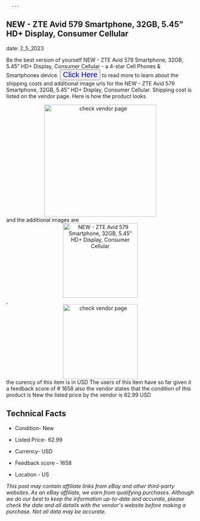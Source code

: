  
      ---
      

 ## NEW - ZTE Avid 579 Smartphone, 32GB,  5.45” HD+ Display, Consumer Cellular 

 

      

date: 2_5_2023
     

     
      

Be the best version of yourself NEW - ZTE Avid 579 Smartphone, 32GB,  5.45” HD+ Display, Consumer Cellular - a 4-star Cell Phones & Smartphones device. <button style="font-size:20px;color:blue" onclick="window.location.href = 'https://www.ebay.com/itm/165913850883?hash=item26a13c7403%3Ag%3AMssAAOSwhxRj1-tr&mkevt=1&mkcid=1&mkrid=711-53200-19255-0&campid=%253CePNCampaignId%253E&customid=%253CreferenceId%253E&toolid=10049'">Click Here</button> to read more to learn about the shipping costs and additional image urls for the NEW - ZTE Avid 579 Smartphone, 32GB,  5.45” HD+ Display, Consumer Cellular. Shipping cost is listed on the vendor page. Here is how the product looks <div style="text-align:center;"><img onclick="window.location.href = 'https://www.ebay.com/itm/165913850883?hash=item26a13c7403%3Ag%3AMssAAOSwhxRj1-tr&mkevt=1&mkcid=1&mkrid=711-53200-19255-0&campid=%253CePNCampaignId%253E&customid=%253CreferenceId%253E&toolid=10049';" src="https://i.ebayimg.com/thumbs/images/g/MssAAOSwhxRj1-tr/s-l225.jpg" alt="check vendor page" style="width:300px; height:auto;object-fit:contain;" /></div> and the additional images are <div style="text-align:center;"><img onclick="window.location.href = '$https://www.ebay.com/itm/165913850883?hash=item26a13c7403%3Ag%3AMssAAOSwhxRj1-tr&mkevt=1&mkcid=1&mkrid=711-53200-19255-0&campid=%253CePNCampaignId%253E&customid=%253CreferenceId%253E&toolid=10049';" src="https://i.ebayimg.com/images/g/MssAAOSwhxRj1-tr/s-l500.jpg" alt="NEW - ZTE Avid 579 Smartphone, 32GB,  5.45” HD+ Display, Consumer Cellular" style="width:200px; height:auto;object-fit:contain;" /></div>,<div style="text-align:center;"><img onclick="window.location.href = '$https://www.ebay.com/itm/165913850883?hash=item26a13c7403%3Ag%3AMssAAOSwhxRj1-tr&mkevt=1&mkcid=1&mkrid=711-53200-19255-0&campid=%253CePNCampaignId%253E&customid=%253CreferenceId%253E&toolid=10049';" src="" alt="check vendor page" style="width:200px; height:auto;object-fit:contain;"/></div> the curency of this item is in USD The users of this item have so far given it a feedback score of # 1658 also the vendor states that the condition of this product is New the listed price by the vendor is  62.99 USD


      
      

 ## Technical Facts 



      
      

 - Condition- New 


      

 - Listed Price- 62.99 


      

 - Currency- USD 


      

 - Feedback score - 1658 


      

 - Location - US 


      
      

*_This post may contain affiliate links from eBay and other third-party websites. As an eBay affiliate, we earn from qualifying purchases. Although we do our best to keep the information up-to-date and accurate, please check the date and all details with the vendor's website before making a purchase. Not all data may be accurate._*



      
      